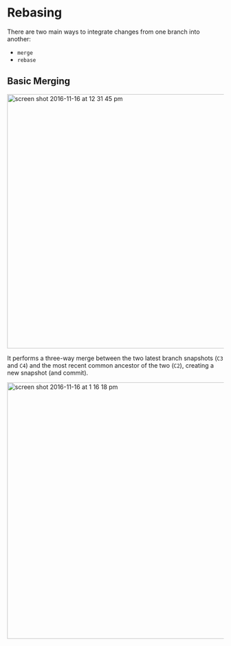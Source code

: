 # Rebasing

There are two main ways to integrate changes from one branch into another:

- `merge`
- `rebase`

## Basic Merging

<img width="592" alt="screen shot 2016-11-16 at 12 31 45 pm" src="https://cloud.githubusercontent.com/assets/600040/20333822/c1ebc0e6-abf8-11e6-95e6-312fa3939ca1.png">

It performs a three-way merge between the two latest branch snapshots (`C3` and `C4`) and the most recent common ancestor of the two (`C2`), creating a new snapshot (and commit).


<img width="597" alt="screen shot 2016-11-16 at 1 16 18 pm" src="https://cloud.githubusercontent.com/assets/600040/20334623/e53b2a90-abfe-11e6-8f99-845b5e4cbf62.png">

